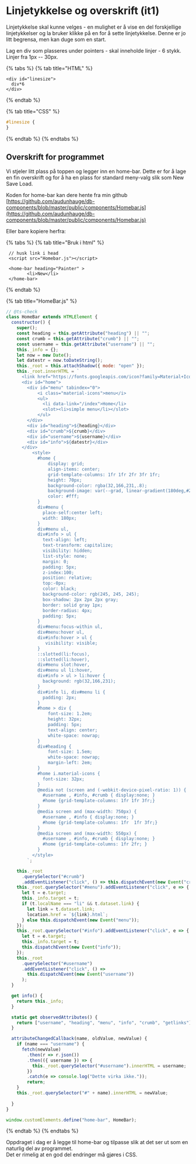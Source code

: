 # Linjetykkelse og overskrift \(it1\)

Linjetykkelse skal kunne velges - en mulighet er å vise en del forskjellige linjetykkelser og la bruker klikke på en for å sette linjetykkelse. Denne er jo litt begrensa, men kan duge som en start.

Lag en div som plasseres under pointers - skal inneholde linjer - 6 stykk.  
Linjer fra 1px -- 30px.

{% tabs %}
{% tab title="HTML" %}
```markup
<div id="linesize">
  div*6
</div>
```
{% endtab %}

{% tab title="CSS" %}
```css
#linesize {
}
```
{% endtab %}
{% endtabs %}

## Overskrift for programmet

Vi stjeler litt plass på toppen og legger inn en home-bar. Dette er for å lage en fin overskrift og for å ha en plass for standard meny-valg slik som New Save Load.

Koden for home-bar kan dere hente fra min github [https://github.com/audunhauge/db-components/blob/master/public/components/Homebar.js](https://github.com/audunhauge/db-components/blob/master/public/components/Homebar.js)

Eller bare kopiere herfra:

{% tabs %}
{% tab title="Bruk i html" %}
```markup
 // husk link i head
 <script src="Homebar.js"></script>
 
 <home-bar heading="Painter" >
        <li>New</li>
 </home-bar>
```
{% endtab %}

{% tab title="HomeBar.js" %}
```javascript
// @ts-check
class HomeBar extends HTMLElement {
  constructor() {
    super();
    const heading = this.getAttribute("heading") || "";
    const crumb = this.getAttribute("crumb") || "";
    const username = this.getAttribute("username") || "";
    this._info = {};
    let now = new Date();
    let datestr = now.toDateString();
    this._root = this.attachShadow({ mode: "open" });
    this._root.innerHTML = `
      <link href="https://fonts.googleapis.com/icon?family=Material+Icons" rel="stylesheet">
      <div id="home">
        <div id="menu" tabindex="0">
            <i class="material-icons">menu</i>
            <ul>
              <li data-link="/index">Home</li>
              <slot><li>simple menu</li></slot>
            </ul>
        </div>
        <div id="heading">${heading}</div>
        <div id="crumb">${crumb}</div>
        <div id="username">${username}</div>
        <div id="info">${datestr}</div>
      </div>
          <style>
            #home {
                display: grid;
                align-items: center;
                grid-template-columns: 1fr 1fr 2fr 3fr 1fr;
                height: 70px;
                background-color: rgba(32,166,231,.8);
                background-image: var(--grad, linear-gradient(180deg,#20a8e9,rgba(30,158,220,.5)) );
                color: #fff;
            }
            div#menu {
              place-self:center left;
              width: 180px;
            }
            div#menu ul,
            div#info > ul {
              text-align: left;
              text-transform: capitalize;
              visibility: hidden;
              list-style: none;
              margin: 0;
              padding: 5px;
              z-index:100;
              position: relative;
              top:-0px;
              color: black;
              background-color: rgb(245, 245, 245);
              box-shadow: 2px 2px 2px gray;
              border: solid gray 1px;
              border-radius: 4px;
              padding: 5px;
            }
            div#menu:focus-within ul,
            div#menu:hover ul,
            div#info:hover > ul {
               visibility: visible;
            }
            ::slotted(li:focus),
            ::slotted(li:hover),
            div#menu slot:hover,
            div#menu ul li:hover,
            div#info > ul > li:hover {
              background: rgb(32,166,231);
            }
            div#info li, div#menu li {
              padding: 2px;
            }
            #home > div {
                font-size: 1.2em;
                height: 32px;
                padding: 5px;
                text-align: center;
                white-space: nowrap;
            }
            div#heading {
                font-size: 1.5em;
                white-space: nowrap;
                margin-left: 2em;
            }
            #home i.material-icons {
              font-size: 32px;
            }
            @media not (screen and (-webkit-device-pixel-ratio: 1)) {
              #username , #info, #crumb { display:none; }
              #home {grid-template-columns: 1fr 1fr 3fr;}
            }
            @media screen and (max-width: 750px) {
              #username , #info { display:none; }
              #home {grid-template-columns: 1fr  1fr 3fr;}
            }
            @media screen and (max-width: 550px) {
              #username , #info, #crumb { display:none; }
              #home {grid-template-columns: 1fr 2fr; }
            }
          </style>
        `;

    this._root
      .querySelector("#crumb")
      .addEventListener("click", () => this.dispatchEvent(new Event("crumb")));
    this._root.querySelector("#menu").addEventListener("click", e => {
      let t = e.target;
      this._info.target = t;
      if (t.localName === "li" && t.dataset.link) {
        let link = t.dataset.link;
        location.href = `${link}.html`;
      } else this.dispatchEvent(new Event("menu"));
    });
    this._root.querySelector("#info").addEventListener("click", e => {
      let t = e.target;
      this._info.target = t;
      this.dispatchEvent(new Event("info"));
    });
    this._root
      .querySelector("#username")
      .addEventListener("click", () =>
        this.dispatchEvent(new Event("username"))
      );
  }

  get info() {
    return this._info;
  }

  static get observedAttributes() {
    return ["username", "heading", "menu", "info", "crumb", "getlinks"];
  }

  attributeChangedCallback(name, oldValue, newValue) {
    if (name === "username") {
      fetch(newValue)
        .then(r => r.json())
        .then(({ username }) => {
          this._root.querySelector("#username").innerHTML = username;
        })
        .catch(e => console.log("Dette virka ikke."));
        return;
    } 
    this._root.querySelector("#" + name).innerHTML = newValue;
    
  }
}

window.customElements.define("home-bar", HomeBar);
```
{% endtab %}
{% endtabs %}

Oppdraget i dag er å legge til home-bar og tilpasse slik at det ser ut som en naturlig del av programmet.  
Det er rimelig at en god del endringer må gjøres i CSS.

